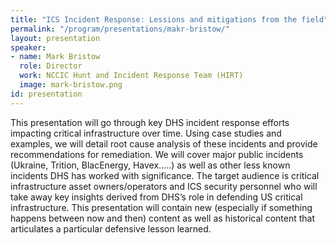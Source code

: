 ```yaml
---
title: "ICS Incident Response: Lessions and mitigations from the field"
permalink: "/program/presentations/makr-bristow/"
layout: presentation
speaker:
- name: Mark Bristow
  role: Director
  work: NCCIC Hunt and Incident Response Team (HIRT)
  image: mark-bristow.png
id: presentation
---
```


This presentation will go through key DHS incident response efforts impacting critical infrastructure over time.  Using case studies and examples, we will detail root cause analysis of these incidents and provide recommendations for remediation.  We will cover major public incidents (Ukraine, Trition, BlacEnergy, Havex…..) as well as other less known incidents DHS has worked with significance.  The target audience is critical infrastructure asset owners/operators and ICS security personnel who will take away key insights derived from DHS’s role in defending US critical infrastructure.  This presentation will contain new (especially if something happens between now and then) content as well as historical content that articulates a particular defensive lesson learned.